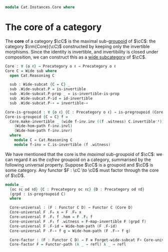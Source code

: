 <!--
```agda
open import Cat.Functor.WideSubcategory
open import Cat.Instances.Functor
open import Cat.Functor.Base
open import Cat.Groupoid
open import Cat.Prelude

import Cat.Reasoning
```
-->

```agda
module Cat.Instances.Core where
```

<!--
```agda
open Functor
```
-->

# The core of a category

The **core** of a category $\cC$ is the maximal sub-[groupoid] of $\cC$:
the category $\rm{Core}(\cC)$ constructed by keeping only the invertible
morphisms. Since the identity is invertible, and invertibility is closed
under composition, we can construct this as a [wide subcategory] of $\cC$.

[groupoid]: Cat.Groupoid.html
[wide subcategory]: Cat.Functor.WideSubcategory.html

```agda
Core : ∀ {o ℓ} → Precategory o ℓ → Precategory o ℓ
Core C = Wide sub where
  open Cat.Reasoning C

  sub : Wide-subcat {C = C} _
  sub .Wide-subcat.P = is-invertible
  sub .Wide-subcat.P-prop _ = is-invertible-is-prop
  sub .Wide-subcat.P-id = id-invertible
  sub .Wide-subcat.P-∘ = invertible-∘
```

<!--
```agda
private module Core {o ℓ} (C : Precategory o ℓ) = Cat.Reasoning (Core C)
```
-->

```agda
Core-is-groupoid : ∀ {o ℓ} {C : Precategory o ℓ} → is-pregroupoid (Core C)
Core-is-groupoid {C = C} f =
  Core.make-invertible _ (wide f-inv.inv ((f .witness) C.invertible⁻¹))
    (Wide-hom-path f-inv.invl)
    (Wide-hom-path f-inv.invr)
  where
    module C = Cat.Reasoning C
    module f-inv = C.is-invertible (f .witness)
```

We have mentioned that the core is the _maximal_ sub-groupoid of $\cC$:
we can regard it as the _cofree_ groupoid on a category, summarised by
the following universal property. Suppose $\cC$ is a groupoid and $\cD$
is some category. Any functor $F : \cC \to \cD$ must factor through the
core of $\cD$.

```agda
module _
  {oc ℓc od ℓd} {C : Precategory oc ℓc} {D : Precategory od ℓd}
  (grpd : is-pregroupoid C)
  where

  Core-universal : (F : Functor C D) → Functor C (Core D)
  Core-universal F .F₀ x = F .F₀ x
  Core-universal F .F₁ f .hom = F .F₁ f
  Core-universal F .F₁ f .witness = F-map-invertible F (grpd f)
  Core-universal F .F-id = Wide-hom-path (F .F-id)
  Core-universal F .F-∘ f g = Wide-hom-path (F .F-∘ f g)

  Core-factor : (F : Functor C D) → F ≡ Forget-wide-subcat F∘ Core-universal F
  Core-factor F = Functor-path (λ _ → refl) λ _ → refl
```

<!-- [TODO: Reed M, 05/05/2023] This is really part of a biadjunction
between Cat and Grpd (in particular it's the right biadjoint to the
inclusion Grpd ↪ Cat).
-->
